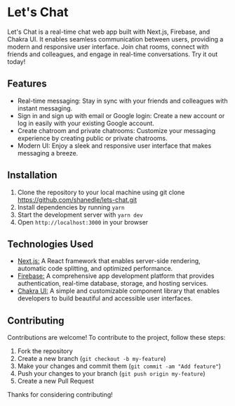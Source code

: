 # Let's Chat
Let's Chat is a real-time chat web app built with Next.js, Firebase, and Chakra UI. It enables seamless communication between users, providing a modern and responsive user interface. Join chat rooms, connect with friends and colleagues, and engage in real-time conversations. Try it out today!

## Features
- Real-time messaging: Stay in sync with your friends and colleagues with instant messaging.
- Sign in and sign up with email or Google login: Create a new account or log in easily with your existing Google account.
- Create chatroom and private chatrooms: Customize your messaging experience by creating public or private chatrooms.
- Modern UI: Enjoy a sleek and responsive user interface that makes messaging a breeze.

## Installation
1. Clone the repository to your local machine using git clone https://github.com/shanedle/lets-chat.git
2. Install dependencies by running `yarn`
3. Start the development server with `yarn dev`
4. Open `http://localhost:3000` in your browser

## Technologies Used
- [Next.js:](https://nextjs.org/docs) A React framework that enables server-side rendering, automatic code splitting, and optimized performance.
- [Firebase:](https://firebase.google.com/docs) A comprehensive app development platform that provides authentication, real-time database, storage, and hosting services.
- [Chakra UI:](https://chakra-ui.com/getting-started) A simple and customizable component library that enables developers to build beautiful and accessible user interfaces.

## Contributing
Contributions are welcome! To contribute to the project, follow these steps:
1. Fork the repository
2. Create a new branch (`git checkout -b my-feature`)
3. Make your changes and commit them (`git commit -am "Add feature"`)
4. Push your changes to your branch (`git push origin my-feature`)
5. Create a new Pull Request

Thanks for considering contributing!
